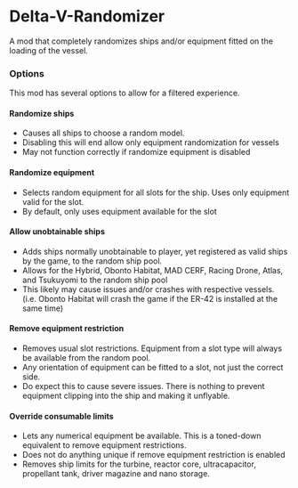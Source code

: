 # Delta-V-Randomizer
A mod that completely randomizes ships and/or equipment fitted on the loading of the vessel.



### Options
This mod has several options to allow for a filtered experience.

#### Randomize ships
* Causes all ships to choose a random model.
* Disabling this will end allow only equipment randomization for vessels
* May not function correctly if randomize equipment is disabled

#### Randomize equipment
* Selects random equipment for all slots for the ship. Uses only equipment valid for the slot.
* By default, only uses equipment available for the slot

#### Allow unobtainable ships
* Adds ships normally unobtainable to player, yet registered as valid ships by the game, to the random ship pool.
* Allows for the Hybrid, Obonto Habitat, MAD CERF, Racing Drone, Atlas, and Tsukuyomi to the random ship pool
* This likely may cause issues and/or crashes with respective vessels. (i.e. Obonto Habitat will crash the game if the ER-42 is installed at the same time)

#### Remove equipment restriction
* Removes usual slot restrictions. Equipment from a slot type will always be available from the random pool.
* Any orientation of equipment can be fitted to a slot, not just the correct side.
* Do expect this to cause severe issues. There is nothing to prevent equipment clipping into the ship and making it unflyable.

#### Override consumable limits
* Lets any numerical equipment be available. This is a toned-down equivalent to remove equipment restrictions.
* Does not do anything unique if remove equipment restriction is enabled
* Removes ship limits for the turbine, reactor core, ultracapacitor, propellant tank, driver magazine and nano storage.
